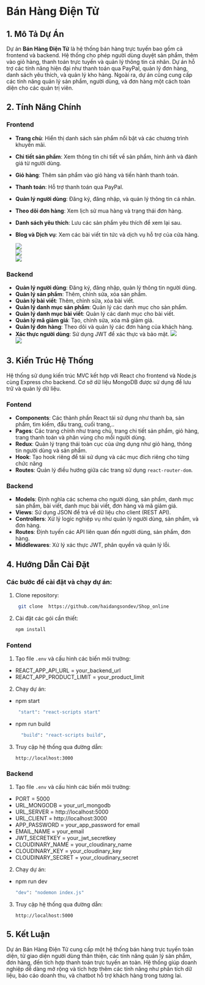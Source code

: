 # Bán Hàng Điện Tử

## 1. Mô Tả Dự Án

Dự án **Bán Hàng Điện Tử** là hệ thống bán hàng trực tuyến bao gồm cả frontend và backend. Hệ thống cho phép người dùng duyệt sản phẩm, thêm vào giỏ hàng, thanh toán trực tuyến và quản lý thông tin cá nhân. Dự án hỗ trợ các tính năng hiện đại như thanh toán qua PayPal, quản lý đơn hàng, danh sách yêu thích, và quản lý kho hàng. Ngoài ra, dự án cũng cung cấp các tính năng quản lý sản phẩm, người dùng, và đơn hàng một cách toàn diện cho các quản trị viên.


## 2. Tính Năng Chính

### Frontend
- **Trang chủ**: Hiển thị danh sách sản phẩm nổi bật và các chương trình khuyến mãi.
- **Chi tiết sản phẩm**: Xem thông tin chi tiết về sản phẩm, hình ảnh và đánh giá từ người dùng.
- **Giỏ hàng**: Thêm sản phẩm vào giỏ hàng và tiến hành thanh toán.
- **Thanh toán**: Hỗ trợ thanh toán qua PayPal.
- **Quản lý người dùng**: Đăng ký, đăng nhập, và quản lý thông tin cá nhân.
- **Theo dõi đơn hàng**: Xem lịch sử mua hàng và trạng thái đơn hàng.
- **Danh sách yêu thích**: Lưu các sản phẩm yêu thích để xem lại sau.
- **Blog và Dịch vụ**: Xem các bài viết tin tức và dịch vụ hỗ trợ của cửa hàng.
  
  ![](./client/src/img/image_2.png)</br>
  ![](./client/src/img/image_3.png)</br>
  ![](./client/src/img/image_5.png)</br>
### Backend 
- **Quản lý người dùng**: Đăng ký, đăng nhập, quản lý thông tin người dùng.
- **Quản lý sản phẩm**: Thêm, chỉnh sửa, xóa sản phẩm.
- **Quản lý bài viết**: Thêm, chỉnh sửa, xóa bài viết.
- **Quản lý danh mục sản phẩm**: Quản lý các danh mục cho sản phẩm.
- **Quản lý danh mục bài viết**: Quản lý các danh mục cho bài viết.
- **Quản lý mã giảm giá**: Tạo, chỉnh sửa, xóa mã giảm giá.
- **Quản lý đơn hàng**: Theo dõi và quản lý các đơn hàng của khách hàng.
- **Xác thực người dùng**: Sử dụng JWT để xác thực và bảo mật.
  ![](./client/src/img/image_6.png)</br>
  ![](./client/src/img/image_7.png)
  
## 3. Kiến Trúc Hệ Thống
  Hệ thống sử dụng kiến trúc MVC kết hợp với React cho frontend và Node.js cùng Express cho backend. Cơ sở dữ liệu MongoDB được sử dụng để lưu trữ và quản lý dữ liệu.
### Fontend 
  
- **Components**: Các thành phần React tái sử dụng như thanh ba, sản phẩm, tìm kiếm, đầu trang, cuối trang,..
- **Pages**: Các trang chính như trang chủ, trang chi tiết sản phẩm, giỏ hàng, trang thanh toán và phân vùng cho mỗi người dùng.
- **Redux**: Quản lý trạng thái toàn cục của ứng dụng như giỏ hàng, thông tin người dùng và sản phẩm.
- **Hook**: Tạo hook riêng để tái sử dụng và các mục đích riêng cho từng chức năng
- **Routes**: Quản lý điều hướng giữa các trang sử dụng `react-router-dom`.
### Backend

- **Models**: Định nghĩa các schema cho người dùng, sản phẩm, danh mục sản phẩm, bài viết, danh mục bài viết, đơn hàng và mã giảm giá.
- **Views**: Sử dụng JSON để trả về dữ liệu cho client (REST API).
- **Controllers**: Xử lý logic nghiệp vụ như quản lý người dùng, sản phẩm, và đơn hàng.
- **Routes**: Định tuyến các API liên quan đến người dùng, sản phẩm, đơn hàng.
- **Middlewares**: Xử lý xác thực JWT, phân quyền và quản lý lỗi.
  
## 4. Hướng Dẫn Cài Đặt

### Các bước để cài đặt và chạy dự án:
1. Clone repository:
   ```bash
    git clone  https://github.com/haidangsondev/Shop_online
   ```
2. Cài đặt các gói cần thiết:
   ```bash
   npm install
   ```
### Fontend 
1. Tạo file `.env` và cấu hình các biến môi trường:
- REACT_APP_API_URL = your_backend_url
- REACT_APP_PRODUCT_LIMIT = your_product_limit


2. Chạy dự án:
- npm start
   ```bash
    "start": "react-scripts start"
   ```
- npm run build
  ```bash
    "build": "react-scripts build",
   ```
3. Truy cập hệ thống qua đường dẫn:
   ```
   http://localhost:3000
   ```
### Backend 
1. Tạo file `.env` và cấu hình các biến môi trường:
- PORT = 5000
- URL_MONGODB = your_url_mongodb
- URL_SERVER = http://localhost:5000
- URL_CLIENT =  http://localhost:3000
- APP_PASSWORD = your_app_password for email 
- EMAIL_NAME = your_email
- JWT_SECRETKEY = your_jwt_secretkey
- CLOUDINARY_NAME = your_cloudinary_name
- CLOUDINARY_KEY = your_cloudinary_key
- CLOUDINARY_SECRET = your_cloudinary_secret

2. Chạy dự án:
- npm run dev
   ```bash
   "dev": "nodemon index.js"
   ```
3. Truy cập hệ thống qua đường dẫn:
   ```
   http://localhost:5000
   ```

## 5. Kết Luận
Dự án Bán Hàng Điện Tử cung cấp một hệ thống bán hàng trực tuyến toàn diện, từ giao diện người dùng thân thiện, các tính năng quản lý sản phẩm, đơn hàng, đến tích hợp thanh toán trực tuyến an toàn. Hệ thống giúp doanh nghiệp dễ dàng mở rộng và tích hợp thêm các tính năng như phân tích dữ liệu, báo cáo doanh thu, và chatbot hỗ trợ khách hàng trong tương lai.
